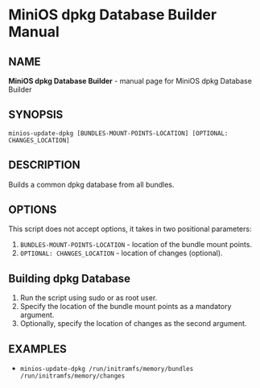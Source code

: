 # MiniOS dpkg Database Builder Manual

## NAME
**MiniOS dpkg Database Builder** - manual page for MiniOS dpkg Database Builder

## SYNOPSIS
`minios-update-dpkg [BUNDLES-MOUNT-POINTS-LOCATION] [OPTIONAL: CHANGES_LOCATION]`

## DESCRIPTION
Builds a common dpkg database from all bundles.

## OPTIONS
This script does not accept options, it takes in two positional parameters:
1. `BUNDLES-MOUNT-POINTS-LOCATION` - location of the bundle mount points.
2. `OPTIONAL: CHANGES_LOCATION` - location of changes (optional).

## Building dpkg Database
1. Run the script using sudo or as root user.
2. Specify the location of the bundle mount points as a mandatory argument.
3. Optionally, specify the location of changes as the second argument.

## EXAMPLES
- `minios-update-dpkg /run/initramfs/memory/bundles /run/initramfs/memory/changes`
